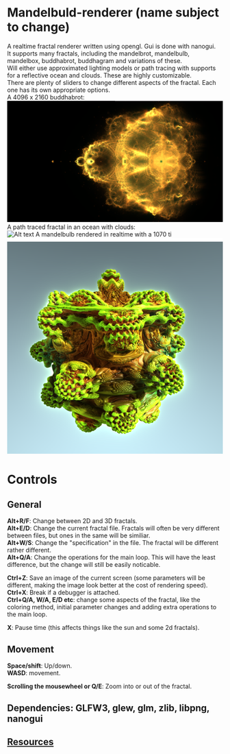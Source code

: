 
# Mandelbuld-renderer (name subject to change)
A realtime fractal renderer written using opengl. Gui is done with nanogui.<br/>
It supports many fractals, including the mandelbrot, mandelbulb, mandelbox, buddhabrot, buddhagram and variations of these.<br/>
Will either use approximated lighting models or path tracing with supports for a reflective ocean and clouds. These are highly customizable.<br/>
There are plenty of sliders to change different aspects of the fractal. Each one has its own appropriate options.<br/>
A 4096 x 2160 buddhabrot:<br/>
![Alt text](/Images/buddhabrot.png?raw=true)
A path traced fractal in an ocean with clouds:<br/>
![Alt text](/Images/Cloud_ocean.png.png?raw=true)
A mandelbulb rendered in realtime with a 1070 ti<br/>
![Alt text](/Images/sample.png?raw=true "Rendered in realmtime with a 1070 ti")
# **Controls**<br/>
## **General**<br/>
**Alt+R/F**: Change between 2D and 3D fractals. <br/>
**Alt+E/D**: Change the current fractal file. Fractals will often be very different between files, but ones in the same will be similiar.<br/>
**Alt+W/S**: Change the "specification" in the file. The fractal will be different rather different.<br/>
**Alt+Q/A**: Change the operations for the main loop. This will have the least difference, but the change will still be easily noticable.<br/>

**Ctrl+Z**: Save an image of the current screen (some parameters will be different, making the image look better at the cost of rendering speed).<br/>
**Ctrl+X**: Break if a debugger is attached.<br/>
**Ctrl+Q/A, W/A, E/D etc**: change some aspects of the fractal, like the coloring method, initial parameter changes and adding extra operations to the main loop.<br/>

**X**: Pause time (this affects things like the sun and some 2d fractals).<br/>


## **Movement**<br/>
**Space/shift**: Up/down.<br/>
**WASD**: movement.<br/>

**Scrolling the mousewheel or Q/E**: Zoom into or out of the fractal.<br/>

## **Dependencies**: GLFW3, glew, glm, zlib, libpng, nanogui<br/>
## **[Resources](https://github.com/Matistjati/Mandelbuld-renderer/blob/master/resources.md)** <br/>




